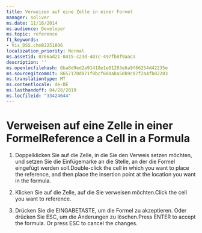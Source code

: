 ```yaml
---
title: Verweisen auf eine Zelle in einer Formel
manager: soliver
ms.date: 11/16/2014
ms.audience: Developer
ms.topic: reference
f1_keywords:
- Vis_DSS.chm82251806
localization_priority: Normal
ms.assetid: 0766ad21-0415-c23d-407c-497fb8f9aaca
description: ''
ms.openlocfilehash: 6ba8d9ed2a91418e1e01283e6a9f66254d42235e
ms.sourcegitcommit: 8657170d071f9bcf680aba50b9c07f2a4fb82283
ms.translationtype: MT
ms.contentlocale: de-DE
ms.lasthandoff: 04/28/2019
ms.locfileid: "33424644"
---
```

# <a name="reference-a-cell-in-a-formula"></a><span data-ttu-id="06c31-102">Verweisen auf eine Zelle in einer Formel</span><span class="sxs-lookup"><span data-stu-id="06c31-102">Reference a Cell in a Formula</span></span>

1. <span data-ttu-id="06c31-103">Doppelklicken Sie auf die Zelle, in die Sie den Verweis setzen möchten, und setzen Sie die Einfügemarke an die Stelle, an der die Formel eingefügt werden soll.</span><span class="sxs-lookup"><span data-stu-id="06c31-103">Double-click the cell in which you want to place the reference, and then place the insertion point at the location you want in the formula.</span></span>
    
2. <span data-ttu-id="06c31-104">Klicken Sie auf die Zelle, auf die Sie verweisen möchten.</span><span class="sxs-lookup"><span data-stu-id="06c31-104">Click the cell you want to reference.</span></span>
    
3. <span data-ttu-id="06c31-p101">Drücken Sie die EINGABETASTE, um die Formel zu akzeptieren. Oder drücken Sie ESC, um die Änderungen zu löschen.</span><span class="sxs-lookup"><span data-stu-id="06c31-p101">Press ENTER to accept the formula. Or press ESC to cancel the changes.</span></span>
    


